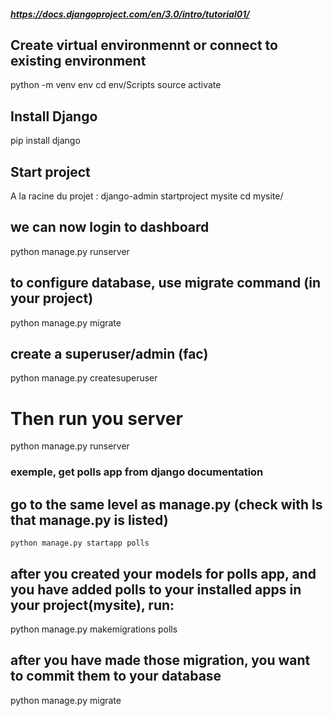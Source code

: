 ##### https://docs.djangoproject.com/en/3.0/intro/tutorial01/
    

## Create virtual environmennt or connect to existing environment
  python -m venv env
  cd env/Scripts
  source activate

## Install Django
  pip install django

## Start project
  A la racine du projet : 
    django-admin startproject mysite
    cd mysite/

## we can now login to dashboard
  python manage.py runserver

## to configure database, use migrate command (in your project)
  python manage.py migrate

## create a superuser/admin (fac)
  python manage.py createsuperuser
  # Then run you server
  python manage.py runserver


### exemple, get polls app from django documentation
  ## go to the same level as manage.py  (check with ls that manage.py is listed)
    python manage.py startapp polls

## after you created your models for polls app, and you have added polls to your installed apps in your project(mysite), run:
  python manage.py makemigrations polls

## after you have made those migration, you want to commit them to your database
  python manage.py migrate
